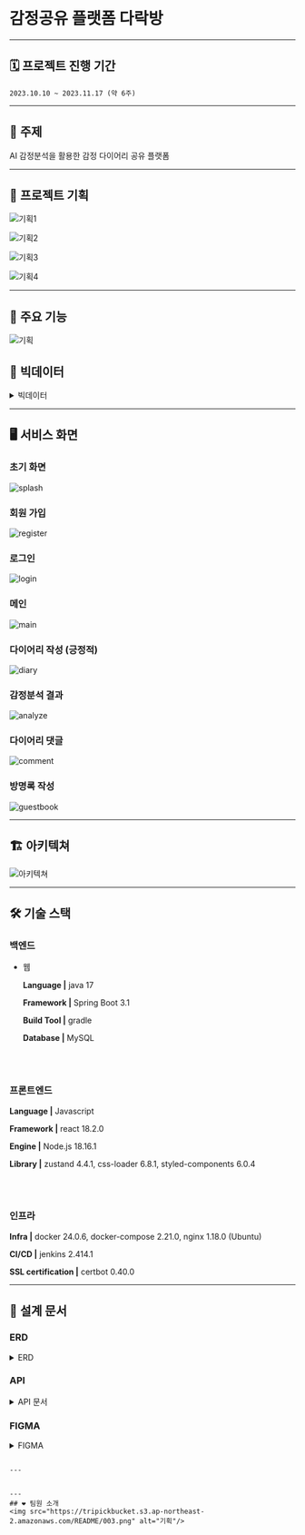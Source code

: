 
# 감정공유 플랫폼 다락방

---
## 🗓 프로젝트 진행 기간
`2023.10.10 ~ 2023.11.17 (약 6주)`

---
## 📑 주제
AI 감정분석을 활용한 감정 다이어리 공유 플랫폼

---
## 🎉 프로젝트 기획
![기획1](/uploads/4a657510653034beb89fbab01145de86/기획1.JPG)

![기획2](/uploads/44dd1cbf170cb4cea597896c1902302b/기획2.JPG)

![기획3](/uploads/e9c2b7163c9ca04591e86016ea36f9d7/기획3.JPG)

![기획4](/uploads/b7f5746b87a338925efc0d13baf25542/기획4.JPG)

---
## 🔑 주요 기능
<img src="https://tripickbucket.s3.ap-northeast-2.amazonaws.com/README/007.png" alt="기획"/>

## 📜 빅데이터
<details>
<summary>빅데이터</summary>
<div markdown="1">
<img src="https://tripickbucket.s3.ap-northeast-2.amazonaws.com/README/009.png" alt="기획"/>
<img src="https://tripickbucket.s3.ap-northeast-2.amazonaws.com/README/010.png" alt="기획"/>
<img src="https://tripickbucket.s3.ap-northeast-2.amazonaws.com/README/011.png" alt="기획"/>
<img src="https://tripickbucket.s3.ap-northeast-2.amazonaws.com/README/012.png" alt="기획"/>
<img src="https://tripickbucket.s3.ap-northeast-2.amazonaws.com/README/013.png" alt="기획"/>
</div>
</details>

---
## 🖥 서비스 화면

### 초기 화면

![splash](/uploads/88b0b6a9311788e7b193524bc9625d6d/splash.JPG)

### 회원 가입

![register](/uploads/25d106c27772700e4ad501d139c807cd/register.PNG)

### 로그인

 ![login](/uploads/2a2be31437c6834b1b4eeecaaa6c83cf/login.PNG)

### 메인

![main](/uploads/df4b80c0a3725f7365217b26cf58c54a/main.PNG)

### 다이어리 작성 (긍정적)

![diary](/uploads/e44e30181ca4472d4fb47ac2017c2a7c/diary.PNG)

### 감정분석 결과

![analyze](/uploads/c8b6f5c4d212d1b44a7093dc5a0b54f1/analyze.PNG)

### 다이어리 댓글

![comment](/uploads/27c92264c5f7171427f1e6472300d241/comment.PNG)

### 방명록 작성

![guestbook](/uploads/aaa02022c995010f1048dfd7a0049ed1/guestbook.JPG)

---
## 🏗️ 아키텍쳐

<img src="https://tripickbucket.s3.ap-northeast-2.amazonaws.com/README/008.png" alt="아키텍쳐"/>

---
## 🛠 기술 스택
### 백엔드
- 웹

    **Language |** java 17

    **Framework |** Spring Boot 3.1

    **Build Tool |** gradle 

    **Database |** MySQL 

<br></br>
### 프론트엔드

**Language |** Javascript

**Framework |** react 18.2.0
    
**Engine |** Node.js 18.16.1
    
**Library |** zustand 4.4.1, css-loader 6.8.1, styled-components 6.0.4

<br></br>
### 인프라

**Infra |** docker 24.0.6, docker-compose 2.21.0, nginx 1.18.0 (Ubuntu)

**CI/CD |** jenkins 2.414.1

**SSL certification |** certbot 0.40.0

---
## 📝 설계 문서

### ERD
<details>
<summary>ERD</summary>
<div markdown="1">       
    <img src="https://hackmd.io/_uploads/SJKl2Mj32.png" alt="ERD 페이지"/>
</div>
</details>


### API
<details>
<summary>API 문서</summary>
<div markdown="1">       
    <img src="https://tripickbucket.s3.ap-northeast-2.amazonaws.com/README/api.JPG" alt="전체 문서 페이지"/>
</div>
</details>


### FIGMA
<details>
<summary>FIGMA</summary>

https://www.figma.com/file/n5esjnbJmX1crDIYgQNJS9/Travel?type=design&node-id=103-445&mode=design&t=PsNE2mWlgEcwdAqN-0


</details> 


```

---
    

---
## ❤ 팀원 소개
<img src="https://tripickbucket.s3.ap-northeast-2.amazonaws.com/README/003.png" alt="기획"/>
